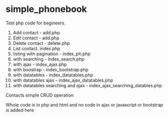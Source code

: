 # simple_phonebook


Test php code for begineers.

1. Add contact  -  add.php
2. Edit contact - add.php
3. Delete contact - delete.php
4. List contact.  index.php
5. listing with pagination - index_ph.php
6. with searching - index_search.php
7. with ajax - index_ajax.php
8. with boostrap - index_bootstrap.php
9. with datatables - index_datatables.php
10. with datatables ajax - index_ajax_datatables.php
11. with datatables searching and ajax - index_ajax_searching_datables.php


Contacts simple CRUD operation


Whole code is in php and html and no code in ajax or javascript or bootstrap is added here
